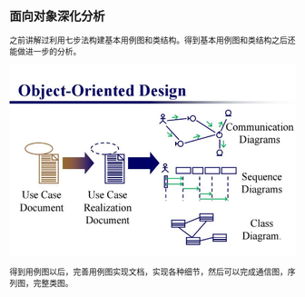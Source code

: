 ## 面向对象深化分析
之前讲解过利用七步法构建基本用例图和类结构。得到基本用例图和类结构之后还能做进一步的分析。

![](image/oo7.jpg)

得到用例图以后，完善用例图实现文档，实现各种细节，然后可以完成通信图，序列图，完整类图。
